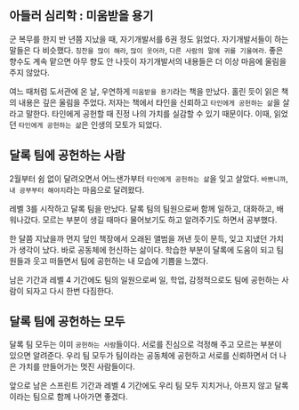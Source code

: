 ## 아들러 심리학 : 미움받을 용기
군 복무를 한지 반 년쯤 지났을 때, 자기개발서를 6권 정도 읽었다. 자기개발서들이 하는 말들은 다 비슷했다. `칭찬을 많이 해라`, `많이 웃어라`, `다른 사람의 말에 귀를 기울여라`. 좋은 향수도 계속 맡으면 아무 향도 안 나듯이 자기개발서의 내용들은 더 이상 마음에 울림을 주지 않았다.

여느 때처럼 도서관에 온 날, 우연하게 `미움받을 용기`라는 책을 만났다. 홀린 듯이 읽은 책의 내용은 깊은 울림을 주었다. 저자는 책에서 타인을 신뢰하고 `타인에게 공헌하는 삶`을 살라고 말한다. 타인에게 공헌할 때 진정 나의 가치를 실감할 수 있기 때문이다. 
이때, 읽었던 `타인에게 공헌하는 삶`은 인생의 모토가 되었다.

## 달록 팀에 공헌하는 사람
2월부터 쉼 없이 달려오면서 어느샌가부터 `타인에게 공헌하는 삶`을 잊고 살았다. `바쁘니까`, `내 공부부터 해야지`라는 마음으로 달려왔다. 

레벨 3를 시작하고 달록 팀을 만났다. 달록 팀의 팀원으로써 함께 일하고, 대화하고, 배워나갔다. 모르는 부분이 생길 때마다 물어보기도 하고 알려주기도 하면서 공부했다. 

한 달쯤 지났을까 먼지 덮인 책장에서 오래된 앨범을 꺼낸 듯이 문득, 잊고 지냈던 가치가 생각이 났다. 바로 공동체에 헌신하는 삶이다. 학습한 부분이 달록에 도움이 되고 팀원들과 웃고 떠들면서 팀에 공헌하는 내 모습에 기쁨을 느꼈다. 

남은 기간과 레벨 4 기간에도 팀의 일원으로써 일, 학업, 감정적으로도 팀에 공헌하는 사람이 되자고 다시 한번 다짐한다.

## 달록 팀에 공헌하는 모두
달록 팀 모두는 이미 `공헌하는 사람`들이다. 서로를 진심으로 걱정해 주고 모르는 부분이 있으면 알려준다. 우리 팀 모두가 팀이라는 공동체에 공헌하고 서로를 신뢰하면서 더 나은 가치를 만들어가는 멋진 사람들이다.   

앞으로 남은 스프린트 기간과 레벨 4 기간에도 우리 팀 모두 지치거나, 아프지 않고 달록이라는 팀으로 함께 나아가면 좋겠다.
